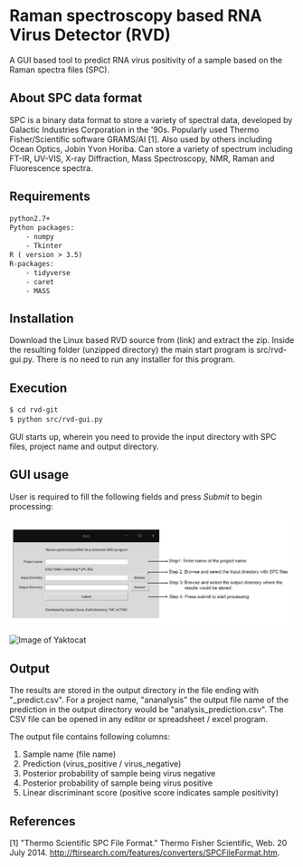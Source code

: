 # Raman spectroscopy based RNA Virus Detector (RVD)

A GUI based tool to predict RNA virus positivity of a sample based on the Raman spectra files (SPC).

## About SPC data format

SPC is a binary data format to store a variety of spectral data, developed by Galactic Industries Corporation in the '90s. Popularly used Thermo Fisher/Scientific software GRAMS/AI [1]. Also used by others including Ocean Optics, Jobin Yvon Horiba. Can store a variety of spectrum including FT-IR, UV-VIS, X-ray Diffraction, Mass Spectroscopy, NMR, Raman and Fluorescence spectra.


## Requirements

```
python2.7+
Python packages:
	- numpy
	- Tkinter
R ( version > 3.5)
R-packages:
	- tidyverse
	- caret
	- MASS
```
## Installation

Download the Linux based RVD source from (link) and extract the zip. Inside the resulting folder (unzipped directory) the main start program is src/rvd-gui.py. There is no need to run any installer for this program.

## Execution

```bash
$ cd rvd-git
$ python src/rvd-gui.py
```
GUI starts up, wherein you need to provide the input directory with SPC files, project name and output directory.

## GUI usage
User is required to fill the following fields and press <i>Submit</i> to begin processing:

![RVD GUI](https://github.com/sanket-desai/rvd-git/raw/master/RVD_GUI.jpg)

![Image of Yaktocat](https://octodex.github.com/images/yaktocat.png)

## Output

The results are stored in the output directory in the file ending with "_predict.csv". For a project name, "ananalysis" the output file name of the prediction in the output directory would be "analysis_prediction.csv". The CSV file can be opened in any editor or spreadsheet / excel program.

The output file contains following columns:
1. Sample name (file name)
2. Prediction (virus_positive / virus_negative)
3. Posterior probability of sample being virus negative
4. Posterior probability of sample being virus positive
5. Linear discriminant score (positive score indicates sample positivity)

## References

[1] "Thermo Scientific SPC File Format." Thermo Fisher Scientific, Web. 20 July 2014\. <http://ftirsearch.com/features/converters/SPCFileFormat.htm>.
